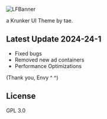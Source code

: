 ![LFBanner](https://github.com/whuuayu/lemonfish-css/assets/91711751/ef47e54a-9b6c-4b1d-af63-2d9d7d8912a7)


a Krunker UI Theme by tae.

## Latest Update 2024-24-1

- Fixed bugs
- Removed new ad containers
- Performance Optimizations

(Thank you, Envy ^   ^)

## License

GPL 3.0
